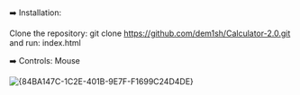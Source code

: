 ➡️ Installation:

Clone the repository: git clone https://github.com/dem1sh/Calculator-2.0.git and run: index.html

➡️ Controls: Mouse


![{84BA147C-1C2E-401B-9E7F-F1699C24D4DE}](https://github.com/user-attachments/assets/81ad0079-7112-483f-b6d8-e3ee4e2862c1)
